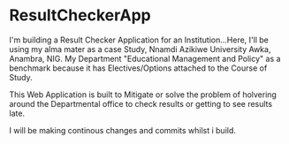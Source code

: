 # ResultCheckerApp

I'm building a Result Checker Application for an Institution...Here, I'll be using my alma mater as a case Study, Nnamdi Azikiwe University Awka, Anambra, NIG.
My Department "Educational Management and Policy" as a benchmark because it has Electives/Options attached to the Course of Study.

This Web Application is built to Mitigate or solve the problem of holvering around the Departmental office to check results or getting to see results late. 

I will be making continous changes and commits whilst i build. 
